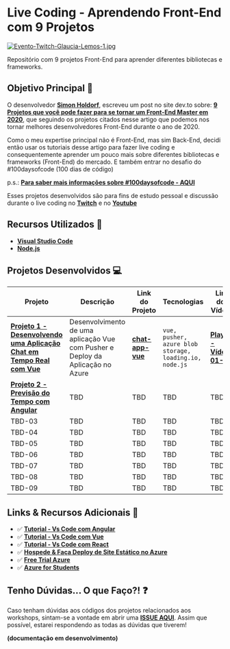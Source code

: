 # Live Coding - Aprendendo Front-End com 9 Projetos

[![Evento-Twitch-Glaucia-Lemos-1.jpg](https://i.postimg.cc/cJrnCRqR/Evento-Twitch-Glaucia-Lemos-1.jpg)](https://postimg.cc/Y4B9ymC0)

Repositório com 9 projetos Front-End para aprender diferentes bibliotecas e frameworks.

## Objetivo Principal 🎯

O desenvolvedor **[Simon Holdorf](https://twitter.com/simonholdorf)**, escreveu um post no site dev.to sobre: **[9 Projetos que você pode fazer para se tornar um Front-End Master em 2020](https://dev.to/simonholdorf/9-projects-you-can-do-to-become-a-frontend-master-in-2020-n2h?signin=true)**, que seguindo os projetos citados nesse artigo que podemos nos tornar melhores desenvolvedores Front-End durante o ano de 2020.

Como o meu expertise principal não é Front-End, mas sim Back-End, decidi então usar os tutoriais desse artigo para fazer live coding e consequentemente aprender um pouco mais sobre diferentes bibliotecas e frameworks (Front-End) do mercado. E também entrar no desafio do #100daysofcode (100 dias de código) 

p.s.: **[Para saber mais informações sobre #100daysofcode - AQUI](https://www.100daysofcode.com/)**

Esses projetos desenvolvidos são para fins de estudo pessoal e discussão durante o live coding no **[Twitch](https://www.twitch.tv/glaucia_lemos86)** e no **[Youtube](https://www.youtube.com/user/l32759)**

## Recursos Utilizados 🚀

- **[Visual Studio Code](https://code.visualstudio.com/?WT.mc_id=javascript-0000-gllemos)**
- **[Node.js](https://nodejs.org/en/)**

## Projetos Desenvolvidos 💻

| Projeto | Descrição | Link do Projeto | Tecnologias | Link dos Vídeos
|---|---|---|---|---|
| **[Projeto 1 - Desenvolvendo uma Aplicação Chat em Tempo Real com Vue](project-1/README.md)** | Desenvolvimento de uma aplicação Vue com Pusher e Deploy da Aplicação no Azure | **[chat-app-vue](project-1/README.md)** | `vue, pusher, azure blob storage, loading.io, node.js` | **[Playlist - Vídeos 01-09](https://www.youtube.com/playlist?list=PLb2HQ45KP0Wsjhon8AQt9Kfzx_GK26y-n)** |
| **[Projeto 2 - Previsão do Tempo com Angular](project-2/README.md)** | TBD | TBD | TBD | TBD |
| TBD-03 | TBD | TBD | TBD | TBD |
| TBD-04 | TBD | TBD | TBD | TBD |
| TBD-05 | TBD | TBD | TBD | TBD |
| TBD-06 | TBD | TBD | TBD | TBD |
| TBD-07 | TBD | TBD | TBD | TBD |
| TBD-08 | TBD | TBD | TBD | TBD |
| TBD-09 | TBD | TBD | TBD | TBD |

## Links & Recursos Adicionais 📒

- ✅ **[Tutorial - Vs Code com Angular](https://code.visualstudio.com/docs/nodejs/angular-tutorial?WT.mc_id=javascript-0000-gllemos)**
- ✅ **[Tutorial - Vs Code com Vue](https://code.visualstudio.com/docs/nodejs/vuejs-tutorial?WT.mc_id=javascript-0000-gllemos)**
- ✅ **[Tutorial - Vs Code com React](https://code.visualstudio.com/docs/nodejs/reactjs-tutorial?WT.mc_id=javascript-0000-gllemos)**
- ✅ **[Hospede & Faça Deploy de Site Estático no Azure](https://docs.microsoft.com/azure/javascript/tutorial-vscode-static-website-node-01?WT.mc_id=javascript-0000-gllemos)**
- ✅ **[Free Trial Azure](https://azure.microsoft.com/free/?WT.mc_id=javascript-0000-gllemos)**
- ✅ **[Azure for Students](https://azure.microsoft.com/free/students/?WT.mc_id=javascript-0000-gllemos)**

## Tenho Dúvidas... O que Faço?! ❓

Caso tenham dúvidas aos códigos dos projetos relacionados aos workshops, sintam-se a vontade em abrir uma **[ISSUE AQUI](https://github.com/glaucia86/livecoding-frontend-projects/issues)**. Assim que possível, estarei respondendo as todas as dúvidas que tiverem!

**(documentação em desenvolvimento)**



